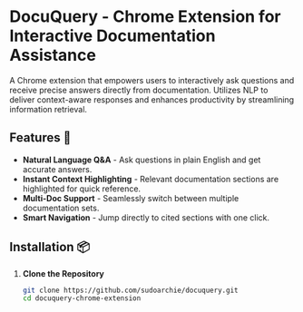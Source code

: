 # DocuQuery - Chrome Extension for Interactive Documentation Assistance


A Chrome extension that empowers users to interactively ask questions and receive precise answers directly from documentation. Utilizes NLP to deliver context-aware responses and enhances productivity by streamlining information retrieval.

## Features 🚀

- **Natural Language Q&A** - Ask questions in plain English and get accurate answers.
- **Instant Context Highlighting** - Relevant documentation sections are highlighted for quick reference.
- **Multi-Doc Support** - Seamlessly switch between multiple documentation sets.
- **Smart Navigation** - Jump directly to cited sections with one click.

## Installation 📦

1. **Clone the Repository**
   ```bash
   git clone https://github.com/sudoarchie/docuquery.git
   cd docuquery-chrome-extension
